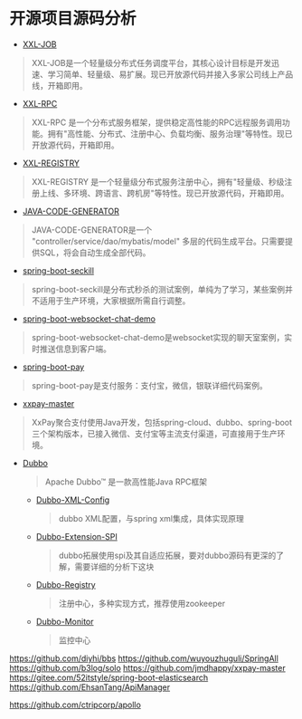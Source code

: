 # 开源项目源码分析

- [XXL-JOB](https://github.com/zanghongmin/Source-Code-Reading-for-100-Projects/blob/master/docs/XXL-JOB.md)  
> XXL-JOB是一个轻量级分布式任务调度平台，其核心设计目标是开发迅速、学习简单、轻量级、易扩展。现已开放源代码并接入多家公司线上产品线，开箱即用。
- [XXL-RPC](https://github.com/zanghongmin/Source-Code-Reading-for-100-Projects/blob/master/docs/XXL-RPC.md)  
> XXL-RPC 是一个分布式服务框架，提供稳定高性能的RPC远程服务调用功能。拥有"高性能、分布式、注册中心、负载均衡、服务治理"等特性。现已开放源代码，开箱即用。
- [XXL-REGISTRY](https://github.com/zanghongmin/Source-Code-Reading-for-100-Projects/blob/master/docs/XXL-REGISTRY.md)  
> XXL-REGISTRY 是一个轻量级分布式服务注册中心，拥有"轻量级、秒级注册上线、多环境、跨语言、跨机房"等特性。现已开放源代码，开箱即用。
- [JAVA-CODE-GENERATOR](https://github.com/zanghongmin/Source-Code-Reading-for-100-Projects/blob/master/docs/JAVA-CODE-GENERATOR.md)  
> JAVA-CODE-GENERATOR是一个 "controller/service/dao/mybatis/model" 多层的代码生成平台。只需要提供SQL，将会自动生成全部代码。
- [spring-boot-seckill](https://github.com/zanghongmin/Source-Code-Reading-for-100-Projects/blob/master/docs/spring-boot-seckill.md)  
> spring-boot-seckill是分布式秒杀的测试案例，单纯为了学习，某些案例并不适用于生产环境，大家根据所需自行调整。
- [spring-boot-websocket-chat-demo](https://github.com/zanghongmin/Source-Code-Reading-for-100-Projects/blob/master/docs/spring-boot-websocket-chat-demo.md)  
> spring-boot-websocket-chat-demo是websocket实现的聊天室案例，实时推送信息到客户端。
- [spring-boot-pay](https://github.com/zanghongmin/Source-Code-Reading-for-100-Projects/blob/master/docs/spring-boot-pay.md)  
> spring-boot-pay是支付服务：支付宝，微信，银联详细代码案例。
- [xxpay-master](https://github.com/zanghongmin/Source-Code-Reading-for-100-Projects/blob/master/docs/xxpay-master.md)  
> XxPay聚合支付使用Java开发，包括spring-cloud、dubbo、spring-boot三个架构版本，已接入微信、支付宝等主流支付渠道，可直接用于生产环境。
- [Dubbo](https://github.com/zanghongmin/Source-Code-Reading-for-100-Projects/blob/master/docs/dubbo.md)  
    > Apache Dubbo™ 是一款高性能Java RPC框架
    - [Dubbo-XML-Config](https://github.com/zanghongmin/Source-Code-Reading-for-100-Projects/blob/master/docs/dubbo-xml-config.md)  
        > dubbo XML配置，与spring xml集成，具体实现原理 
    - [Dubbo-Extension-SPI](https://github.com/zanghongmin/Source-Code-Reading-for-100-Projects/blob/master/docs/dubbo-extension.md)  
        > dubbo拓展使用spi及其自适应拓展，要对dubbo源码有更深的了解，需要详细的分析下这块
    - [Dubbo-Registry](https://github.com/zanghongmin/Source-Code-Reading-for-100-Projects/blob/master/docs/dubbo-Registry.md)  
        > 注册中心，多种实现方式，推荐使用zookeeper       
    - [Dubbo-Monitor](https://github.com/zanghongmin/Source-Code-Reading-for-100-Projects/blob/master/docs/dubbo-Monitor.md)  
        > 监控中心      




https://github.com/diyhi/bbs
https://github.com/wuyouzhuguli/SpringAll
https://github.com/b3log/solo
https://github.com/jmdhappy/xxpay-master
https://gitee.com/52itstyle/spring-boot-elasticsearch
https://github.com/EhsanTang/ApiManager

https://github.com/ctripcorp/apollo








